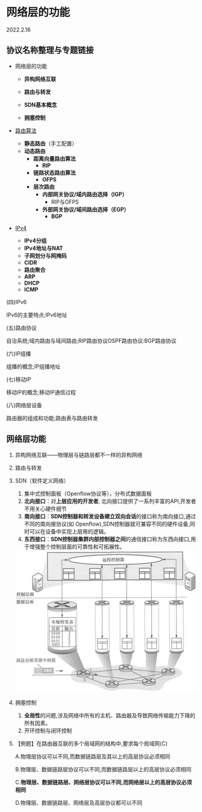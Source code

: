# 网络层的功能

2022.2.16

## 协议名称整理与专题链接

* 网络层的功能

  * **异构网络互联**

  * **路由与转发**

  * **SDN基本概念**

  * **拥塞控制**

* [路由算法](./路由算法.md)
  * **静态路由**（手工配置）
  * **动态路由**
    * **距离向量路由算法**
      * **RIP**
    * **链路状态路由算法**
      * **OFPS**
    * **层次路由**
      * **内部网关协议/域内路由选择（IGP）**
        * RIP与OFPS
      * **外部网关协议/域间路由选择（EGP）**
        * **BGP**
* [IPv4](./IPv4.md)
  * **IPv4分组**
  * **IPv4地址与NAT**
  * **子网划分与网掩码**
  * **CIDR**
  * **路由聚合**
  * **ARP**
  * **DHCP**
  * **ICMP**

(四)IPv6

IPv6的主要特点;IPv6地址

(五)路由协议

自治系统;域内路由与域间路由;RIP路由协议OSPF路由协议:BGP路由协议

(六)IP组播

组播的概念;IP组播地址

(七)移动IP

移动IP的概念;移动IP通信过程

(八)网络层设备

路由器的组成和功能;路由表与路由转发

## 网络层功能

1. 异构网络互联——物理层与链路层都不一样的异构网络

2. 路由与转发

3. SDN（软件定义网络）

   1. 集中式控制面板（Openflow协议等），分布式数据面板
   2. **北向接口**：对**上层应用的开发者**, 北向接口提供了一系列丰富的API,开发者不用关心硬件细节
   3. **南向接口**：**SDN控制器和转发设备建立双向会话**的接口称为南向接口,通过不同的南向接协议(如 Openflow),SDN控制器就可兼容不同的硬件设备,同时可以在设备中实现上层用的逻辑。
   4. **东西接口**：**SDN控制器集群内部控制器之间**的通信接口称为东西向接口,用于增强整个控制层面的可靠性和可拓展性。

   <img src="resources/SDN.png" alt="SDN" style="zoom:50%;" />

4. 拥塞控制

   1. **全局性**的问题,涉及网络中所有的主机、路由器及导致网络传输能力下降的所有因素。
   2. 开环控制与闭环控制

5. 【例题】在路由器互联的多个局域网的结构中,要求每个局域网(C)

   A.物理层协议可以不同,而数据链路层及其以上的高层协议必须相同

   B.物理层、数据链路层协议可以不同,而数据链路层以上的高层协议必须相同

   C.**物理层、数据链路层、网络层协议可以不同,而网络层以上的高层协议必须相同**

   D.物理层、数据链路层、网络层及高层协议都可以不同